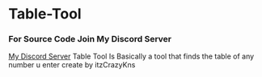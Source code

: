 # Table-Tool
### For Source Code Join My Discord Server
[My Discord Server](https://discord.gg/zQSFfAkcAC)
Table Tool Is Basically a tool that finds the table of any number u enter create by itzCrazyKns


